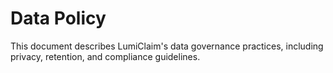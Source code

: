 # Data Policy

This document describes LumiClaim's data governance practices, including privacy, retention, and compliance guidelines.
